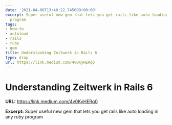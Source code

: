 ```yaml
---
date: '2021-04-06T13:40:22.745000+00:00'
excerpt: Super useful new gem that lets you get rails like auto loading in any ruby
  program
tags:
- how-to
- autoload
- rails
- ruby
- gem
title: Understanding Zeitwerk in Rails 6
type: drop
url: https://link.medium.com/4v0KyHERq0
---
```


# Understanding Zeitwerk in Rails 6

**URL:** https://link.medium.com/4v0KyHERq0

**Excerpt:** Super useful new gem that lets you get rails like auto loading in any ruby program
